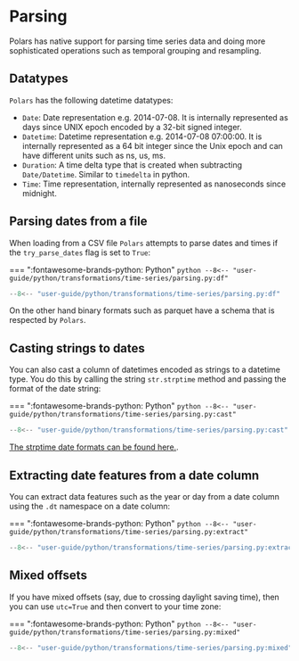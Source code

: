 # Parsing

Polars has native support for parsing time series data and doing more sophisticated operations such as temporal grouping and resampling.

## Datatypes

`Polars` has the following datetime datatypes:

- `Date`: Date representation e.g. 2014-07-08. It is internally represented as days since UNIX epoch encoded by a 32-bit signed integer.
- `Datetime`: Datetime representation e.g. 2014-07-08 07:00:00. It is internally represented as a 64 bit integer since the Unix epoch and can have different units such as ns, us, ms.
- `Duration`: A time delta type that is created when subtracting `Date/Datetime`. Similar to `timedelta` in python.
- `Time`: Time representation, internally represented as nanoseconds since midnight.

## Parsing dates from a file

When loading from a CSV file `Polars` attempts to parse dates and times if the `try_parse_dates` flag is set to `True`:

=== ":fontawesome-brands-python: Python"
    ``` python
    --8<-- "user-guide/python/transformations/time-series/parsing.py:df"
    ```

```python exec="on" result="text" session="user-guide/transformations/ts/parsing"
--8<-- "user-guide/python/transformations/time-series/parsing.py:df"
```

On the other hand binary formats such as parquet have a schema that is respected by `Polars`.

## Casting strings to dates

You can also cast a column of datetimes encoded as strings to a datetime type. You do this by calling the string `str.strptime` method and passing the format of the date string:

=== ":fontawesome-brands-python: Python"
    ``` python
    --8<-- "user-guide/python/transformations/time-series/parsing.py:cast"
    ```

```python exec="on" result="text" session="user-guide/transformations/ts/parsing"
--8<-- "user-guide/python/transformations/time-series/parsing.py:cast"
```

[The strptime date formats can be found here.](https://docs.rs/chrono/latest/chrono/format/strftime/index.html).

## Extracting date features from a date column

You can extract data features such as the year or day from a date column using the `.dt` namespace on a date column:

=== ":fontawesome-brands-python: Python"
    ``` python
    --8<-- "user-guide/python/transformations/time-series/parsing.py:extract"
    ```

```python exec="on" result="text" session="user-guide/transformations/ts/parsing"
--8<-- "user-guide/python/transformations/time-series/parsing.py:extract"
```

## Mixed offsets

If you have mixed offsets (say, due to crossing daylight saving time),
then you can use `utc=True` and then convert to your time zone:

=== ":fontawesome-brands-python: Python"
    ``` python
    --8<-- "user-guide/python/transformations/time-series/parsing.py:mixed"
    ```

```python exec="on" result="text" session="user-guide/transformations/ts/parsing"
--8<-- "user-guide/python/transformations/time-series/parsing.py:mixed"
```